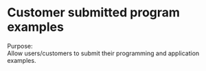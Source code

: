 
# Customer submitted program examples
Purpose:  
Allow users/customers to submit their programming and application examples. 
